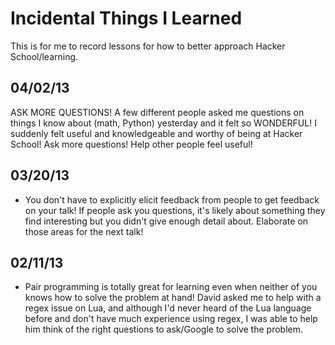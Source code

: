 Incidental Things I Learned
====================

This is for me to record lessons for how to better approach Hacker School/learning.

04/02/13
---------------------
ASK MORE QUESTIONS! A few different people asked me questions on things I know about (math, Python) yesterday and it felt so WONDERFUL! I suddenly felt useful and knowledgeable and worthy of being at Hacker School! Ask more questions! Help other people feel useful!

03/20/13
---------------------
* You don't have to explicitly elicit feedback from people to get feedback on your talk! If people ask you questions, it's likely about something they find interesting but you didn't give enough detail about. Elaborate on those areas for the next talk!

02/11/13
---------------------

* Pair programming is totally great for learning even when neither of you knows how to solve the problem at hand! David asked me to help with a regex issue on Lua, and although I'd never heard of the Lua language before and don't have much experience using regex, I was able to help him think of the right questions to ask/Google to solve the problem.